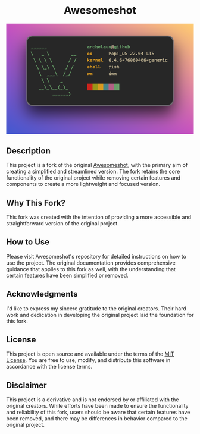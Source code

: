 <h1 align="center">Awesomeshot</h1>

<p align="center">
<img src="assets/screenshot.png" alt="awesomeshot">
</p>

## Description

This project is a fork of the original [Awesomeshot](https://github.com/Awesomesh0t/awesomeshot), with the primary aim of creating a simplified and streamlined version. The fork retains the core functionality of the original project while removing certain features and components to create a more lightweight and focused version. 

## Why This Fork?

This fork was created with the intention of providing a more accessible and straightforward version of the original project. 

## How to Use

Please visit Awesomeshot's repository for detailed instructions on how to use the project. The original documentation provides comprehensive guidance that applies to this fork as well, with the understanding that certain features have been simplified or removed.

## Acknowledgments

I'd like to express my sincere gratitude to the original creators. Their hard work and dedication in developing the original project laid the foundation for this fork.

## License

This project is open source and available under the terms of the [MIT License](LICENSE). You are free to use, modify, and distribute this software in accordance with the license terms.

## Disclaimer

This project is a derivative and is not endorsed by or affiliated with the original creators. While efforts have been made to ensure the functionality and reliability of this fork, users should be aware that certain features have been removed, and there may be differences in behavior compared to the original project.
